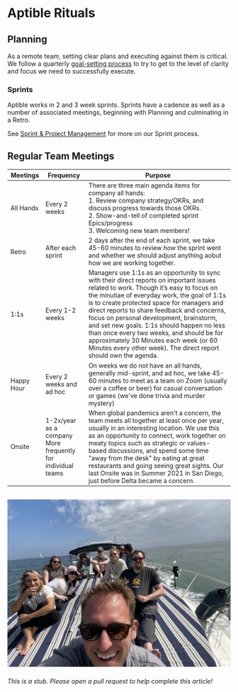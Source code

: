 # Aptible Rituals
## Planning
As a remote team, setting clear plans and executing against them is critical. We follow a quarterly [goal-setting process](/how-we-work/goal-setting.md) to try to get to the level of clarity and focus we need to successfully execute.

### Sprints
Aptible works in 2 and 3 week sprints. Sprints have a cadence as well as a number of associated meetings, beginning with Planning and culminating in a Retro.

See [Sprint & Project Management](/how-we-work/sprint-project-management) for more on our Sprint process.

## Regular Team Meetings
|	Meetings 	 	|	Frequency			|	Purpose													|
|	---				|	---					|	---														|
|	All Hands		|	Every 2 weeks		|	There are three main agenda items for company all hands:<br />1. Review company strategy/OKRs, and discuss progress towards those OKRs.<br />2. Show-and-tell of completed sprint Epics/progress<br />3. Welcoming new team members!													|
|	Retro			|	After each sprint	|	2 days after the end of each sprint, we take 45-60 minutes to review _how_ the sprint went and whether we should adjust anything aobut how we are working together.														|
|	1:1s			|	Every 1-2 weeks		|	Managers use 1:1s as an opportunity to sync with their direct reports on important issues related to work. Though it’s easy to focus on the minutiae of everyday work, the goal of 1:1s is to create protected space for managers and direct reports to share feedback and concerns, focus on personal development, brainstorm, and set new goals. 1:1s should happen no less than once every two weeks, and should be for approximately 30 Minutes each week (or 60 Minutes every other week). The direct report should own the agenda.														|
|	Happy Hour 	 	|	Every 2 weeks and ad hoc			|	On weeks we do not have an all hands, generally mid-sprint, and ad hoc, we take 45-60 minutes to meet as a team on Zoom (usually over a coffee or beer) for casual conversation or games (we've done trivia and murder mystery)													|
|	Onsite 	 	|	1-2x/year as a company<br />More frequently for individual teams			|	When global pandemics aren't a concern, the team meets all together at least once per year, usually in an interesting location. We use this as an opportunity to connect, work together on meaty topics such as strategic or values-based discussions, and spend some time "away from the desk" by eating at great restaurants and going seeing great sights. Our last Onsite was in Summer 2021 in San Diego, just before Delta became a concern.													|

![Aptible 2021 Onsite - On a Boat! Image](images/boat.jpg "Aptible 2021 Onsite - On a Boat!")
---

###### This is a stub. Please open a pull request to help complete this article!
